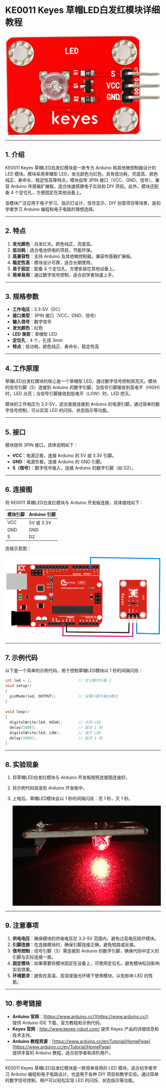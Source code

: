 # KE0011 Keyes 草帽LED白发红模块详细教程

![image-20250312152912501](media/image-20250312152912501.png)

---

## **1. 介绍**

KE0011 Keyes 草帽LED白发红模块是一款专为 Arduino 和其他微控制器设计的 LED 模块。模块采用草帽型 LED，发光颜色为红色，具有低功耗、亮度高、颜色纯正、寿命长、稳定性高等特点。模块自带 3PIN 接口（VCC、GND、信号），兼容 Arduino 传感器扩展板，适合快速搭建电子实验和 DIY 项目。此外，模块还配备 4 个定位孔，方便固定在其他设备上。

该模块广泛应用于电子学习、指示灯设计、信号显示、DIY 创意项目等场景，是初学者学习 Arduino 编程和电子电路的理想选择。

---

## **2. 特点**

1. **发光颜色**：白发红光，颜色纯正，亮度高。  
2. **低功耗**：适合电池供电的项目，节能环保。  
3. **高兼容性**：支持 Arduino 及其他微控制器，兼容传感器扩展板。  
4. **稳定性高**：模块设计可靠，适合长期使用。  
5. **易于固定**：配备 4 个定位孔，方便安装在其他设备上。  
6. **简单易用**：通过数字信号控制，适合初学者快速上手。

---

## **3. 规格参数**

- **工作电压**：3.3-5V（DC）  
- **接口类型**：3PIN 接口（VCC、GND、信号）  
- **输入信号**：数字信号  
- **发光颜色**：红色  
- **LED 类型**：草帽型 LED  
- **定位孔**：4 个，孔径 3mm  
- **特点**：低功耗、颜色纯正、寿命长、稳定性高  

---

## **4. 工作原理**

草帽LED白发红模块的核心是一个草帽型 LED，通过数字信号控制其亮灭。模块的信号引脚（S）连接到 Arduino 的数字引脚，当信号引脚接收到高电平（HIGH）时，LED 点亮；当信号引脚接收到低电平（LOW）时，LED 熄灭。

模块的工作电压为 3.3-5V，适合直接连接到 Arduino 的电源引脚。通过简单的数字信号控制，可以实现 LED 的闪烁、状态指示等功能。

---

## **5. 接口**

模块提供 3PIN 接口，具体说明如下：  
- **VCC**：电源正极，连接 Arduino 的 5V 或 3.3V 引脚。  
- **GND**：电源负极，连接 Arduino 的 GND 引脚。  
- **S（信号）**：数字信号输入，连接 Arduino 的数字引脚（如 D2）。  

---

## **6. 连接图**

将 KE0011 草帽LED白发红模块与 Arduino 开发板连接，具体接线如下：  

| 模块引脚 | Arduino 引脚 |
|----------|--------------|
| VCC      | 5V 或 3.3V   |
| GND      | GND          |
| S        | D2           |

连接示意图：

![image-20250312152929287](media/image-20250312152929287.png)

---

## **7. 示例代码**

以下是一个简单的示例代码，用于控制草帽LED模块以 1 秒的间隔闪烁：

```cpp
int led = 2;                     // 定义数字引脚 2
void setup()
{
  pinMode(led, OUTPUT);          // 设置引脚为输出模式
}

void loop()
{
  digitalWrite(led, HIGH);       // 点亮 LED
  delay(1000);                   // 延迟 1 秒
  digitalWrite(led, LOW);        // 熄灭 LED
  delay(1000);                   // 延迟 1 秒
}
```

---

## **8. 实验现象**

1. 将草帽LED白发红模块与 Arduino 开发板按照连接图连接好。  

2. 将示例代码烧录到 Arduino 开发板中。  

3. 上电后，草帽LED模块会以 1 秒的间隔闪烁：亮 1 秒，灭 1 秒。  

	![image-20250319095245559](media/image-20250319095245559.png)

---

## **9. 注意事项**

1. **供电电压**：确保模块的供电电压在 3.3-5V 范围内，避免过高电压损坏模块。  
2. **引脚连接**：在连接模块时，确保引脚连接正确，避免短路或反接。  
3. **信号控制**：信号引脚（S）需连接到 Arduino 的数字引脚，确保代码中定义的引脚与实际连接一致。  
4. **固定模块**：如果需要将模块固定在设备上，可使用定位孔，避免模块松动影响实验效果。  
5. **环境要求**：避免在高温、高湿或强光环境下使用模块，以免影响 LED 的性能。  

---

## **10. 参考链接**

- **Arduino 官网**：[https://www.arduino.cc/](https://www.arduino.cc/)  
  提供 Arduino IDE 下载、官方教程和示例代码。  
- **Keyes 官网**：http://www.keyes-robot.com/
  提供 Keyes 产品的详细信息和技术支持。  
- **Arduino 教程资源**：[https://www.arduino.cc/en/Tutorial/HomePage](https://www.arduino.cc/en/Tutorial/HomePage)  
  提供丰富的 Arduino 教程，适合初学者和进阶用户。  

---

KE0011 Keyes 草帽LED白发红模块是一款简单易用的 LED 模块，适合初学者学习 Arduino 编程和电子电路设计，也适用于各种 DIY 项目和教学实验。通过简单的数字信号控制，用户可以轻松实现 LED 的闪烁、状态指示等功能。

